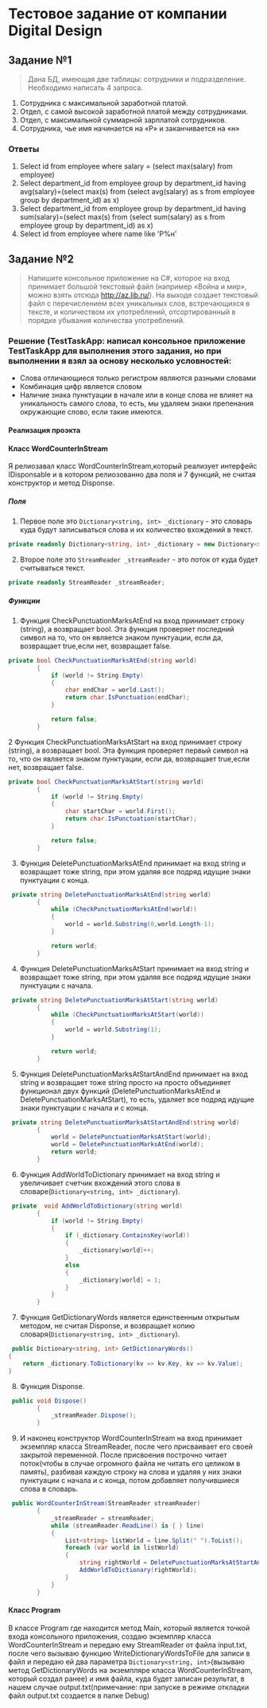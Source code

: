# Тестовое задание от компании Digital Design
## Задание №1
>Дана БД, имеющая  две таблицы: сотрудники и подразделение.
Необходимо написать 4 запроса.
1. Сотрудника с максимальной заработной платой. 
2. Отдел, с самой высокой заработной платой между сотрудниками.
3. Отдел, с максимальной суммарной зарплатой сотрудников. 
4. Сотрудника, чье имя начинается на «Р» и заканчивается на «н»

### Ответы
1. Select id from employee where salary = (select max(salary) from employee)
2. Select department_id from employee group by department_id having avg(salary)=(select max(s) from (select avg(salary) as s from employee group by department_id) as x)
3. Select department_id from employee group by department_id having sum(salary)=(select max(s) from (select sum(salary) as s from employee group by department_id) as x)
4. Select id from employee where name like 'Р%н'

## Задание №2
>Напишите консольное приложение на C#, которое на вход принимает большой текстовый файл (например «Война и мир», можно взять отсюда http://az.lib.ru/). На выходе создает текстовый файл с перечислением всех уникальных слов, встречающихся в тексте, и количеством их употреблений, отсортированный в порядке убывания количества употреблений.

### Решение (TestTaskApp: написал консольное приложение TestTaskApp для выполнения этого задания, но при выполнении я взял за основу несколько условностей:
* Слова отличающиеся только регистром являются разными словами
* Комбинация цифр является словом
* Наличие знака пунктуации в начале или в конце слова не влияет на уникальность самого слова, то есть, мы удаляем знаки препенания окружающие слово, если такие имеются.


#### Реализация проэкта

#### Класс WordCounterInStream
Я релиозавал класс WordCounterInStream,который реализует интерфейс IDisponsable и в котором релиозованно два поля и 7 функций, не считая конструктор и метод Disponse.
##### Поля
1. Первое поле это `Dictionary<string, int> _dictionary` - это словарь куда будут записываться слова и их количество вхождений в текст.
```C#
private readonly Dictionary<string, int> _dictionary = new Dictionary<string, int>();
```
2. Второе поле это `StreamReader _streamReader` - это поток от куда будет считываться текст.
```C#
private readonly StreamReader _streamReader;
```
##### Функции
1. Функция CheckPunctuationMarksAtEnd на вход принимает строку (string), а возвращает bool. Эта функция проверяет последний символ на то, что он является знаком пунктуации, если да, возвращает true,если нет, возвращает false.
```C#
private bool CheckPunctuationMarksAtEnd(string world)
        {
            if (world != String.Empty)
            {
                char endChar = world.Last();
                return char.IsPunctuation(endChar);
            }

            return false;
        }
 ```
 2 Функция CheckPunctuationMarksAtStart на вход принимает строку (string), а возвращает bool. Эта функция проверяет первый символ на то, что он является знаком пунктуации, если да, возвращает true,если нет, возвращает false.
```C#
private bool CheckPunctuationMarksAtStart(string world)
        {
            if (world != String.Empty)
            {
                char startChar = world.First();
                return char.IsPunctuation(startChar);
            }

            return false;
        }
 ```
3. Функция DeletePunctuationMarksAtEnd принимает на вход string и возвращает тоже string, при этом удаляя все подряд идущие знаки пунктуации с конца.
```C#
 private string DeletePunctuationMarksAtEnd(string world)
        {
            while (CheckPunctuationMarksAtEnd(world))
            {
                world = world.Substring(0,world.Length-1);
            }

            return world;
        }
```
4. Функция DeletePunctuationMarksAtStart принимает на вход string и возвращает тоже string, при этом удаляя все подряд идущие знаки пунктуации с начала.
```C#
 private string DeletePunctuationMarksAtStart(string world)
        {
            while (CheckPunctuationMarksAtStart(world))
            {
                world = world.Substring(1);
            }

            return world;
        }
```
5. Функция DeletePunctuationMarksAtStartAndEnd  принимает на вход string и возвращает тоже string просто на просто объединяет функционал двух функций (DeletePunctuationMarksAtEnd и DeletePunctuationMarksAtStart), то есть, удаляет все подряд идущие знаки пунктуации с начала и с конца.
```C#
 private string DeletePunctuationMarksAtStartAndEnd(string world)
        {
            world = DeletePunctuationMarksAtStart(world);
            world = DeletePunctuationMarksAtEnd(world);
            return world;
        }
```
6. Функция AddWorldToDictionary принимает на вход string и увеличивает счетчик вхождений этого слова в словаре(`Dictionary<string, int> _dictionary`).
```C#
 private  void AddWorldToDictionary(string world)
        {
            if (world != String.Empty)
            {
                if (_dictionary.ContainsKey(world))
                {
                    _dictionary[world]++;
                }
                else
                {
                    _dictionary[world] = 1;
                }
            }
        }
```
7. Функция GetDictionaryWords является единственным открытым методом, не считая Disponse, и возвращает копию словаря(`Dictionary<string, int> _dictionary`).
```C#
 public Dictionary<string, int> GetDictionaryWords()
{
    return _dictionary.ToDictionary(kv => kv.Key, kv => kv.Value);
}
```
8. Функция Disponse.
```C#
 public void Dispose()
        {
            _streamReader.Dispose();
        }
```
9. И наконец конструктор WordCounterInStream на вход принимает экземпляр класса StreamReader, после чего присваивает его своей закрытой переменной. После присвоения построчно читает поток(чтобы в случае огромного файла не читать его целиком в память), разбивая каждую строку на слова и удаляя у них знаки пунктуации с начала и с конца, потом добавляет получившиеся слова в словарь.
```C#
 public WordCounterInStream(StreamReader streamReader)
        {
            _streamReader = streamReader;
            while (streamReader.ReadLine() is { } line)
            {
                List<string> listWorld = line.Split(" ").ToList();
                foreach (var world in listWorld)
                {
                    string rightWorld = DeletePunctuationMarksAtStartAndEnd(world);
                    AddWorldToDictionary(rightWorld);
                }
            }
        }
```

#### Класс Program
В классе Program где находится метод Main, который является точкой входа консольного приложения, создаю экземпляр класса WordCounterInStream и передаю ему StreamReader от файла input.txt, после чего вызываю функцию WriteDictionaryWordsToFile для записи в файл и передаю ей два параметра `Dictionary<string, int>`(вызываю метод GetDictionaryWords на экземпляре класса WordCounterInStream, который создал ранее) и имя файла, куда будет записан результат, в нашем случае output.txt(примечание: при запуске в режиме откладки файл output.txt создается в папке Debug)
